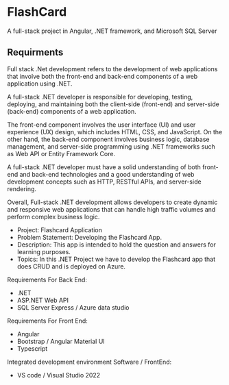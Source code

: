 # FlashCard
A full-stack project in Angular, .NET framework, and Microsoft SQL Server

## Requirments
Full stack .Net development refers to the development of web applications that involve both the front-end and back-end components of a web application using .NET.

A full-stack .NET developer is responsible for developing, testing, deploying, and maintaining both the client-side (front-end) and server-side (back-end) components of a web application.

The front-end component involves the user interface (UI) and user experience (UX) design, which includes HTML, CSS, and JavaScript. On the other hand, the back-end component involves business logic, database management, and server-side programming using .NET frameworks such as Web API or Entity Framework Core.

A full-stack .NET developer must have a solid understanding of both front-end and back-end technologies and a good understanding of web development concepts such as HTTP, RESTful APIs, and server-side rendering.

Overall, Full-stack .NET development allows developers to create dynamic and responsive web applications that can handle high traffic volumes and perform complex business logic.

* Project: Flashcard Application
* Problem Statement: Developing the Flashcard App.
* Description: This app is intended to hold the question and answers for learning purposes.
* Topics: In this .NET Project we have to develop the Flashcard app that does CRUD and is deployed on Azure.

Requirements For Back End:
- .NET
- ASP.NET Web API
- SQL Server Express / Azure data studio  

Requirements For Front End:
- Angular
- Bootstrap / Angular Material UI
- Typescript

Integrated development environment Software / FrontEnd:
- VS code / Visual Studio 2022